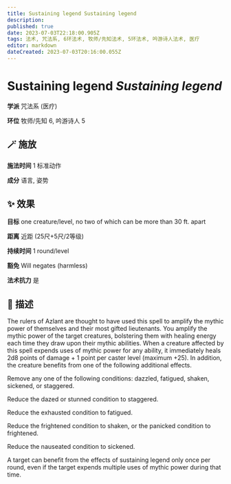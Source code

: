 ```yaml
---
title: Sustaining legend Sustaining legend
description: 
published: true
date: 2023-07-03T22:18:00.905Z
tags: 法术, 咒法系, 6环法术, 牧师/先知法术, 5环法术, 吟游诗人法术, 医疗
editor: markdown
dateCreated: 2023-07-03T20:16:00.055Z
---
```


# **Sustaining legend** *Sustaining legend*

**学派** 咒法系 (医疗) 

**环位** 牧师/先知 6, 吟游诗人 5

## 🪄 施放

**施法时间** 1 标准动作

**成分** 语言, 姿势

## ✨ 效果 

**目标** one creature/level, no two of which can be more than 30 ft. apart 

**距离** 近距 (25尺+5尺/2等级)  

**持续时间** 1 round/level 

**豁免** Will negates (harmless)

**法术抗力** 是

## 📖 描述

The rulers of Azlant are thought to have used this spell to amplify the mythic power of themselves and their most gifted lieutenants. You amplify the mythic power of the target creatures, bolstering them with healing energy each time they draw upon their mythic abilities. When a creature affected by this spell expends uses of mythic power for any ability, it immediately heals 2d8 points of damage + 1 point per caster level (maximum +25). In addition, the creature benefits from one of the following additional effects.

 Remove any one of the following conditions: dazzled, fatigued, shaken, sickened, or staggered.

 Reduce the dazed or stunned condition to staggered.

 Reduce the exhausted condition to fatigued.

 Reduce the frightened condition to shaken, or the panicked condition to frightened.

 Reduce the nauseated condition to sickened.

A target can benefit from the effects of sustaining legend only once per round, even if the target expends multiple uses of mythic power during that time.
    